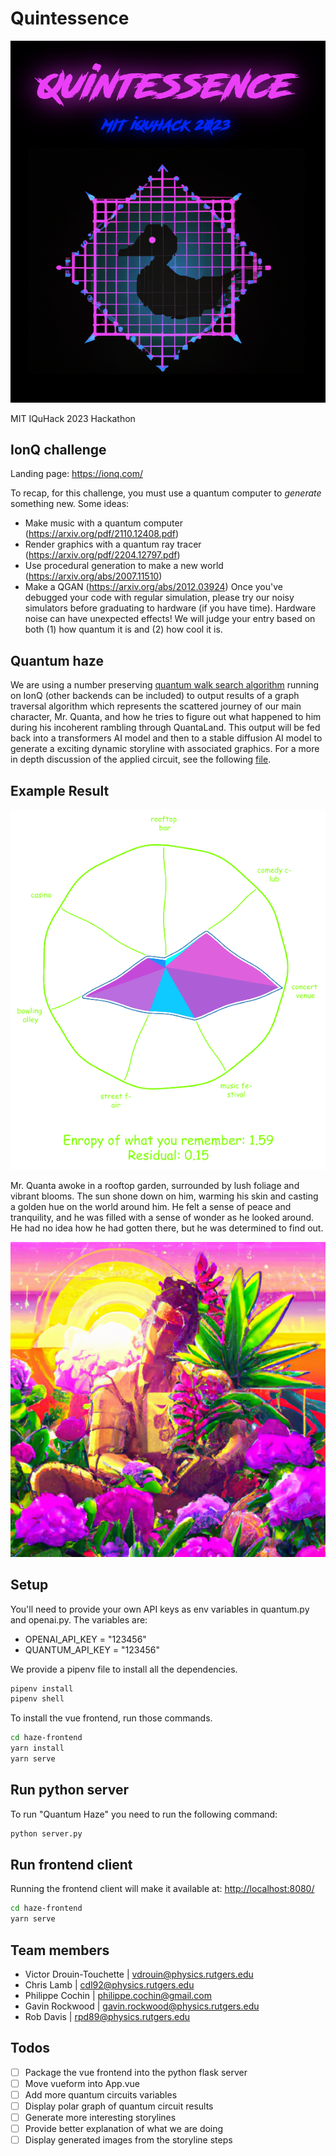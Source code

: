 # Quintessence

![This is an image](./assets/logo.png)

MIT IQuHack 2023 Hackathon

## IonQ challenge

Landing page: <https://ionq.com/>

To recap, for this challenge, you must use a quantum computer to *generate* something new.
Some ideas:

- Make music with a quantum computer (<https://arxiv.org/pdf/2110.12408.pdf>)
- Render graphics with a quantum ray tracer (<https://arxiv.org/pdf/2204.12797.pdf>)
- Use procedural generation to make a new world (<https://arxiv.org/abs/2007.11510>)
- Make a QGAN (<https://arxiv.org/abs/2012.03924>)
Once you've debugged your code with regular simulation, please try our noisy simulators before graduating to hardware (if you have time). Hardware noise can have unexpected effects!
We will judge your entry based on both (1) how quantum it is and (2) how cool it is.

## Quantum haze

We are using a number preserving [quantum walk search algorithm](https://qiskit.org/textbook/ch-algorithms/quantum-walk-search-algorithm.html) running on IonQ (other backends can be included) to output results of a graph traversal algorithm which represents the scattered journey of our main character, Mr. Quanta, and how he tries to figure out what happened to him during his incoherent rambling through QuantaLand.
This output will be fed back into a transformers AI model and then to a stable diffusion AI model to generate a exciting dynamic storyline with associated graphics.
For a more in depth discussion of the applied circuit, see the following [file](./haze-frontend/public/Documentation.pdf).

## Example Result

![rose](./assets/roseplot.png)

Mr. Quanta awoke in a rooftop garden, surrounded by lush foliage and vibrant blooms. The sun shone down on him, warming his skin and casting a golden hue on the world around him. He felt a sense of peace and tranquility, and he was filled with a sense of wonder as he looked around. He had no idea how he had gotten there, but he was determined to find out.

![generated Image](./assets/pic0.png)

## Setup

You'll need to provide your own API keys as env variables in quantum.py and openai.py. The variables are:

- OPENAI_API_KEY = "123456"
- QUANTUM_API_KEY = "123456"

We provide a pipenv file to install all the dependencies.

```bash
pipenv install
pipenv shell
```

To install the vue frontend, run those commands.

```bash
cd haze-frontend
yarn install
yarn serve
```

## Run python server

To run "Quantum Haze" you need to run the following command:

```bash
python server.py
```

## Run frontend client

Running the frontend client will make it available at: <http://localhost:8080/>

```bash
cd haze-frontend
yarn serve
```

## Team members

- Victor Drouin-Touchette | vdrouin@physics.rutgers.edu
- Chris Lamb | cdl92@physics.rutgers.edu
- Philippe Cochin | philippe.cochin@gmail.com
- Gavin Rockwood | gavin.rockwood@physics.rutgers.edu
- Rob Davis | rpd89@physics.rutgers.edu

## Todos

- [ ] Package the vue frontend into the python flask server
- [ ] Move vueform into App.vue
- [ ] Add more quantum circuits variables
- [ ] Display polar graph of quantum circuit results
- [ ] Generate more interesting storylines
- [ ] Provide better explanation of what we are doing
- [ ] Display generated images from the storyline steps
